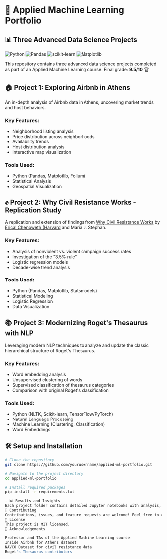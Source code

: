 # 🚀 Applied Machine Learning Portfolio

## 📊 Three Advanced Data Science Projects

![Python](https://img.shields.io/badge/Python-3776AB?style=for-the-badge&logo=python&logoColor=white)
![Pandas](https://img.shields.io/badge/Pandas-150458?style=for-the-badge&logo=pandas&logoColor=white)
![scikit-learn](https://img.shields.io/badge/scikit--learn-F7931E?style=for-the-badge&logo=scikit-learn&logoColor=white)
![Matplotlib](https://img.shields.io/badge/Matplotlib-11557c?style=for-the-badge&logo=matplotlib&logoColor=white)

This repository contains three advanced data science projects completed as part of an Applied Machine Learning course. Final grade: **9.5/10** 🏆

## 🏠 Project 1: Exploring Airbnb in Athens

An in-depth analysis of Airbnb data in Athens, uncovering market trends and host behaviors.

### Key Features:
- Neighborhood listing analysis
- Price distribution across neighborhoods
- Availability trends
- Host distribution analysis
- Interactive map visualization

### Tools Used:
- Python (Pandas, Matplotlib, Folium)
- Statistical Analysis
- Geospatial Visualization

## ✊ Project 2: Why Civil Resistance Works - Replication Study

A replication and extension of findings from [Why Civil Resistance Works](https://www.ericachenoweth.com/research/wcrw) by [Erical Chenoweth (Harvard](https://www.ericachenoweth.com/) and Maria J. Stephan.

### Key Features:
- Analysis of nonviolent vs. violent campaign success rates
- Investigation of the "3.5% rule"
- Logistic regression models
- Decade-wise trend analysis

### Tools Used:
- Python (Pandas, Matplotlib, Statsmodels)
- Statistical Modeling
- Logistic Regression
- Data Visualization

## 📚 Project 3: Modernizing Roget's Thesaurus with NLP

Leveraging modern NLP techniques to analyze and update the classic hierarchical structure of Roget's Thesaurus.

### Key Features:
- Word embedding analysis
- Unsupervised clustering of words
- Supervised classification of thesaurus categories
- Comparison with original Roget's classification

### Tools Used:
- Python (NLTK, Scikit-learn, TensorFlow/PyTorch)
- Natural Language Processing
- Machine Learning (Clustering, Classification)
- Word Embeddings

## 🛠️ Setup and Installation

```bash
# Clone the repository
git clone https://github.com/yourusername/applied-ml-portfolio.git

# Navigate to the project directory
cd applied-ml-portfolio

# Install required packages
pip install -r requirements.txt

- 📊 Results and Insights
Each project folder contains detailed Jupyter notebooks with analysis, visualizations, and key findings. Check out the individual README files in each project directory for specific insights and conclusions.
🤝 Contributing
Contributions, issues, and feature requests are welcome! Feel free to check issues page if you want to contribute.
📝 License
This project is MIT licensed.
🙏 Acknowledgements

Professor and TAs of the Applied Machine Learning course
Inside Airbnb for Athens dataset
NAVCO Dataset for civil resistance data
Roget's Thesaurus contributors
